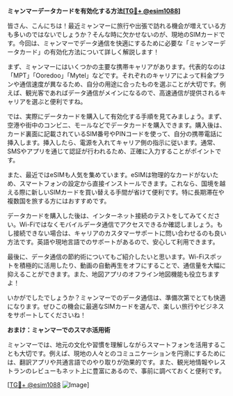 **ミャンマーデータカードを有効化する方法[[TG💪+ @esim1088](https://t.me/s/esim1088)]**

皆さん、こんにちは！最近ミャンマーに旅行や出張で訪れる機会が増えている方も多いのではないでしょうか？そんな時に欠かせないのが、現地のSIMカードです。今回は、ミャンマーでデータ通信を快適にするために必要な「ミャンマーデータカード」の有効化方法について詳しく解説します！

まず、ミャンマーにはいくつかの主要な携帯キャリアがあります。代表的なのは「MPT」「Ooredoo」「Mytel」などです。それぞれのキャリアによって料金プランや通信速度が異なるため、自分の用途に合ったものを選ぶことが大切です。例えば、観光客であればデータ通信がメインになるので、高速通信が提供されるキャリアを選ぶと便利ですね。

では、実際にデータカードを購入して有効化する手順を見てみましょう。まず、空港や街中のコンビニ、モールなどでデータカードを購入できます。購入後は、カード裏面に記載されているSIM番号やPINコードを使って、自分の携帯電話に挿入します。挿入したら、電源を入れてキャリア側の指示に従います。通常、SMSやアプリを通じて認証が行われるため、正確に入力することがポイントです。

また、最近ではeSIMも人気を集めています。eSIMは物理的なカードがないため、スマートフォンの設定から直接インストールできます。これなら、国境を越える際に新しいSIMカードを買い替える手間が省けて便利です。特に長期滞在や複数国を旅する方にはおすすめです。

データカードを購入した後は、インターネット接続のテストをしてみてください。Wi-Fiではなくモバイルデータ通信でアクセスできるか確認しましょう。もし接続できない場合は、キャリアのカスタマーサポートに問い合わせるのも良い方法です。英語や現地言語でのサポートがあるので、安心して利用できます。

最後に、データ通信の節約術についてもご紹介したいと思います。Wi-Fiスポットを積極的に活用したり、動画の自動再生をオフにすることで、通信量を大幅に抑えることができます。また、地図アプリのオフライン地図機能も役立ちますよ！

いかがでしたでしょうか？ミャンマーでのデータ通信は、準備次第でとても快適になります。ぜひこの機会に最適なSIMカードを選んで、楽しい旅行やビジネスをサポートしてくださいね！

**おまけ：ミャンマーでのスマホ活用術**

ミャンマーでは、地元の文化や習慣を理解しながらスマートフォンを活用することも大切です。例えば、現地の人々とのコミュニケーションを円滑にするためには、翻訳アプリや共通言語でのやり取りが効果的です。また、観光地情報やレストランのレビューもネット上に豊富にあるので、事前に調べておくと便利です。

[[TG💪+ @esim1088](https://t.me/s/esim1088) ![Image](https://i.postimg.cc/Y0z9fWf4/image.png)]